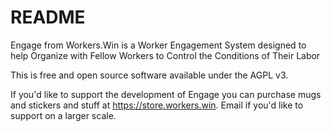 # README

Engage from Workers.Win is a Worker Engagement System designed to help Organize with Fellow Workers to Control the Conditions of Their Labor

This is free and open source software available under the AGPL v3.

If you'd like to support the development of Engage you can purchase mugs and stickers and stuff at https://store.workers.win. Email if you'd like to support on a larger scale.


